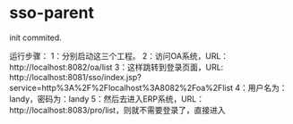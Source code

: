 # sso-parent
init commited.

运行步骤：
1：分别启动这三个工程。
2：访问OA系统，URL：http://localhost:8082/oa/list
3：这样跳转到登录页面，URL: http://localhost:8081/sso/index.jsp?service=http%3A%2F%2Flocalhost%3A8082%2Foa%2Flist
4：用户名为：landy，密码为：landy
5：然后去进入ERP系统，URL：http://localhost:8083/pro/list，则就不需要登录了，直接进入